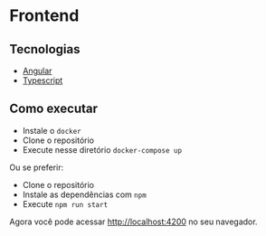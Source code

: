 # Frontend

## Tecnologias

- [Angular](https://angular.io/)
- [Typescript](https://www.typescriptlang.org/)

## Como executar

- Instale o `docker`
- Clone o repositório
- Execute nesse diretório `docker-compose up`

Ou se preferir:

- Clone o repositório
- Instale as dependências com `npm`
- Execute `npm run start`

Agora você pode acessar [http://localhost:4200](http://localhost:4200) no seu navegador.
